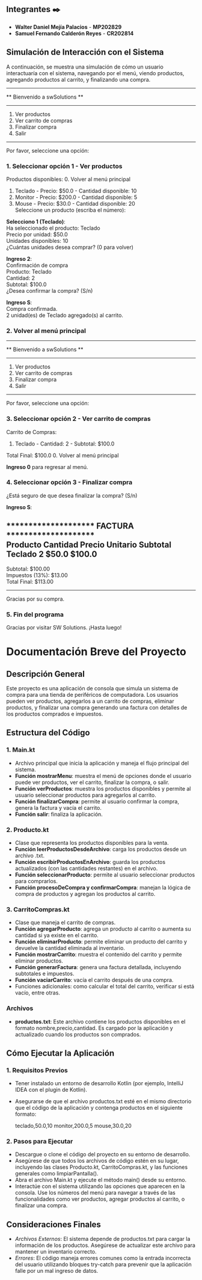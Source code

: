 ## Integrantes ✒️

* **Walter Daniel Mejía Palacios** - **MP202829**
* **Samuel Fernando Calderón Reyes** - **CR202814**

## Simulación de Interacción con el Sistema

A continuación, se muestra una simulación de cómo un usuario interactuaría con el sistema, navegando por el menú, viendo productos, agregando productos al carrito, y finalizando una compra.

******************************************
**       Bienvenido a swSolutions        **
******************************************
1. Ver productos
2. Ver carrito de compras
3. Finalizar compra
4. Salir
******************************************  
Por favor, seleccione una opción:

### 1. Seleccionar opción 1 - Ver productos

Productos disponibles:
0. Volver al menú principal
1. Teclado - Precio: $50.0 - Cantidad disponible: 10
2. Monitor - Precio: $200.0 - Cantidad disponible: 5
3. Mouse - Precio: $30.0 - Cantidad disponible: 20  
   Seleccione un producto (escriba el número):

**Selecciono 1 (Teclado)**:  
Ha seleccionado el producto: Teclado  
Precio por unidad: $50.0  
Unidades disponibles: 10  
¿Cuántas unidades desea comprar? (0 para volver)

**Ingreso 2**:  
Confirmación de compra  
Producto: Teclado  
Cantidad: 2  
Subtotal: $100.0  
¿Desea confirmar la compra? (S/n)

**Ingreso S**:  
Compra confirmada.  
2 unidad(es) de Teclado agregado(s) al carrito.

### 2. Volver al menú principal

******************************************
**       Bienvenido a swSolutions        **
******************************************
1. Ver productos
2. Ver carrito de compras
3. Finalizar compra
4. Salir
******************************************  
Por favor, seleccione una opción:

### 3. Seleccionar opción 2 - Ver carrito de compras

Carrito de Compras:
1. Teclado - Cantidad: 2 - Subtotal: $100.0

Total Final: $100.0
0. Volver al menú principal

**Ingreso 0** para regresar al menú.

### 4. Seleccionar opción 3 - Finalizar compra

¿Está seguro de que desea finalizar la compra? (S/n)

**Ingreso S**:

******************** FACTURA ********************  
Producto      Cantidad      Precio Unitario    Subtotal  
Teclado       2             $50.0             $100.0
-------------------------------------------------  
Subtotal: $100.00  
Impuestos (13%): $13.00  
Total Final: $113.00
*************************************************  
Gracias por su compra.

### 5. Fin del programa

Gracias por visitar SW Solutions. ¡Hasta luego!

# Documentación Breve del Proyecto

## Descripción General

Este proyecto es una aplicación de consola que simula un sistema de compra para una tienda de periféricos de computadora. Los usuarios pueden ver productos, agregarlos a un carrito de compras, eliminar productos, y finalizar una compra generando una factura con detalles de los productos comprados e impuestos.

## Estructura del Código

### 1. Main.kt
- Archivo principal que inicia la aplicación y maneja el flujo principal del sistema.
- **Función mostrarMenu**: muestra el menú de opciones donde el usuario puede ver productos, ver el carrito, finalizar la compra, o salir.
- **Función verProductos**: muestra los productos disponibles y permite al usuario seleccionar productos para agregarlos al carrito.
- **Función finalizarCompra**: permite al usuario confirmar la compra, genera la factura y vacía el carrito.
- **Función salir**: finaliza la aplicación.

### 2. Producto.kt
- Clase que representa los productos disponibles para la venta.
- **Función leerProductosDesdeArchivo**: carga los productos desde un archivo .txt.
- **Función escribirProductosEnArchivo**: guarda los productos actualizados (con las cantidades restantes) en el archivo.
- **Función seleccionarProducto**: permite al usuario seleccionar productos para comprarlos.
- **Función procesoDeCompra y confirmarCompra**: manejan la lógica de compra de productos y agregan los productos al carrito.

### 3. CarritoCompras.kt
- Clase que maneja el carrito de compras.
- **Función agregarProducto**: agrega un producto al carrito o aumenta su cantidad si ya existe en el carrito.
- **Función eliminarProducto**: permite eliminar un producto del carrito y devuelve la cantidad eliminada al inventario.
- **Función mostrarCarrito**: muestra el contenido del carrito y permite eliminar productos.
- **Función generarFactura**: genera una factura detallada, incluyendo subtotales e impuestos.
- **Función vaciarCarrito**: vacía el carrito después de una compra.
- Funciones adicionales: como calcular el total del carrito, verificar si está vacío, entre otras.

### Archivos

- **productos.txt**: Este archivo contiene los productos disponibles en el formato nombre,precio,cantidad. Es cargado por la aplicación y actualizado cuando los productos son comprados.

## Cómo Ejecutar la Aplicación

### 1. Requisitos Previos
- Tener instalado un entorno de desarrollo Kotlin (por ejemplo, IntelliJ IDEA con el plugin de Kotlin).
- Asegurarse de que el archivo productos.txt esté en el mismo directorio que el código de la aplicación y contenga productos en el siguiente formato:

  teclado,50.0,10
  monitor,200.0,5
  mouse,30.0,20


### 2. Pasos para Ejecutar
- Descargue o clone el código del proyecto en su entorno de desarrollo.
- Asegúrese de que todos los archivos de código estén en su lugar, incluyendo las clases Producto.kt, CarritoCompras.kt, y las funciones generales como limpiarPantalla().
- Abra el archivo Main.kt y ejecute el método main() desde su entorno.
- Interactúe con el sistema utilizando las opciones que aparecen en la consola. Use los números del menú para navegar a través de las funcionalidades como ver productos, agregar productos al carrito, o finalizar una compra.

## Consideraciones Finales
- *Archivos Externos*: El sistema depende de productos.txt para cargar la información de los productos. Asegúrese de actualizar este archivo para mantener un inventario correcto.
- *Errores*: El código maneja errores comunes como la entrada incorrecta del usuario utilizando bloques try-catch para prevenir que la aplicación falle por un mal ingreso de datos.
